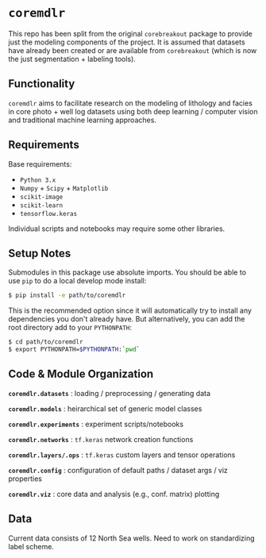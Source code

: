 # `coremdlr`

This repo has been split from the original `corebreakout` package to provide just the modeling components of the project. It is assumed that datasets have already been created or are available from `corebreakout` (which is now the just segmentation + labeling tools).

## Functionality

`coremdlr` aims to facilitate research on the modeling of lithology and facies in core photo + well log datasets using both deep learning / computer vision and traditional machine learning approaches.

## Requirements

Base requirements:

-   `Python 3.x`
-   `Numpy` + `Scipy` + `Matplotlib`
-   `scikit-image`
-   `scikit-learn`
-   `tensorflow.keras`

Individual scripts and notebooks may require some other libraries.

## Setup Notes

Submodules in this package use absolute imports. You should be able to use `pip` to do a local develop mode install:

```bash
$ pip install -e path/to/coremdlr
```

This is the recommended option since it will automatically try to install any dependencies you don't already have. But alternatively, you can add the root directory add to your `PYTHONPATH`:

```bash
$ cd path/to/coremdlr
$ export PYTHONPATH=$PYTHONPATH:`pwd`
```

## Code & Module Organization

**`coremdlr.datasets`** : loading / preprocessing / generating data

**`coremdlr.models`** : heirarchical set of generic model classes

**`coremdlr.experiments`** : experiment scripts/notebooks 

**`coremdlr.networks`** : `tf.keras` network creation functions

**`coremdlr.layers/.ops`** : `tf.keras` custom layers and tensor operations

**`coremdlr.config`** : configuration of default paths / dataset args / viz properties

**`coremdlr.viz`** : core data and analysis (e.g., conf. matrix) plotting

## Data

Current data consists of 12 North Sea wells. Need to work on standardizing label scheme.

